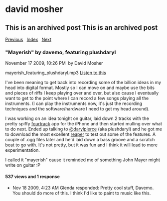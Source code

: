 # david mosher

## This is an archived post This is an archived post

[Previous](../../../posts/2009/11/building-a-deck-in-november-i-love-this-weath.html)
  [Index](../../../index-3.html)  
[Next](../../../posts/2009/11/the-sky-in-saskatoon-tonight-is-amazing-like.html)

### "Mayerish" by davemo, featuring plushdaryl

November 17 2009, 10:26 PM  by David Mosher

mayerish\_featuring\_plushdaryl.mp3 [Listen to
this](../../../audio/2009/11/101670-mayerish_featuring_plushdaryl.mp3)

I've been meaning to get back into recording some of the billion ideas in my
head into digital format. Mostly so I can move on and maybe use the bits and
pieces of riffs I keep playing over and over, but also cause I eventually want
to get to the point where I can record a few songs playing all the instruments.
(I can play the instruments now, it's just the recording techniques and the
software/hardware I need to get my head around).

I was working on an idea tonight on guitar, laid down 2 tracks with the pretty
spiffy [fourtrack](http://www.sonomawireworks.com/iphone/fourtrack/) app for the
iPhone and then started mulling over what to do next. Ended up talking to
[@darylpierce](http://www.twitter.com/darylpierce) (aka plushdaryl) and he got
me to download the most excellent [reaper](http://www.cockos.com/reaper/) to
test out some of the features. A couple of .ogg files later and he'd laid down a
bass groove and a scratch beat to go with. It's not pretty, but it was fun and I
think it will lead to more experimentation.

I called it "mayerish" cause it reminded me of something John Mayer might write
on guitar :P

#### 537 views and 1 response

-   Nov 18 2009, 4:23 AM
    Glenda responded:
    Pretty cool stuff, Davemo. You should do more of this. I think I'd like to
    paint to music like this.
